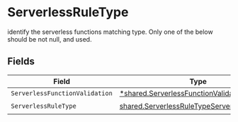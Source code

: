 # ServerlessRuleType

identify the serverless functions matching type. Only one of the below should be not null, and  used.


## Fields

| Field                                                                                                      | Type                                                                                                       | Required                                                                                                   | Description                                                                                                |
| ---------------------------------------------------------------------------------------------------------- | ---------------------------------------------------------------------------------------------------------- | ---------------------------------------------------------------------------------------------------------- | ---------------------------------------------------------------------------------------------------------- |
| `ServerlessFunctionValidation`                                                                             | [*shared.ServerlessFunctionValidation](../../models/shared/serverlessfunctionvalidation.md)                | :heavy_minus_sign:                                                                                         | N/A                                                                                                        |
| `ServerlessRuleType`                                                                                       | [shared.ServerlessRuleTypeServerlessRuleType](../../models/shared/serverlessruletypeserverlessruletype.md) | :heavy_check_mark:                                                                                         | N/A                                                                                                        |
